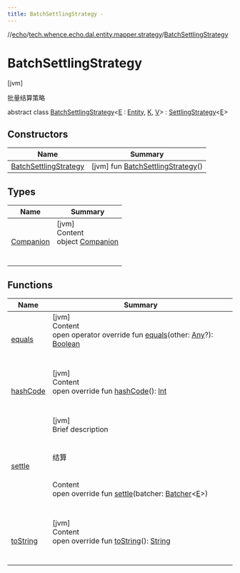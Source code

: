 ```yaml
---
title: BatchSettlingStrategy -
---
```

//[echo](../../index.md)/[tech.whence.echo.dal.entity.mapper.strategy](../index.md)/[BatchSettlingStrategy](index.md)



# BatchSettlingStrategy  
 [jvm] 

批量结算策略

abstract class [BatchSettlingStrategy](index.md)<[E](index.md) : [Entity](../../tech.whence.echo.dal.entity/-entity/index.md), [K](index.md), [V](index.md)> : [SettlingStrategy](../-settling-strategy/index.md)<[E](index.md)>    


## Constructors  
  
|  Name|  Summary| 
|---|---|
| [BatchSettlingStrategy](-batch-settling-strategy.md)|  [jvm] fun [BatchSettlingStrategy](-batch-settling-strategy.md)()   <br>


## Types  
  
|  Name|  Summary| 
|---|---|
| [Companion](-companion/index.md)| [jvm]  <br>Content  <br>object [Companion](-companion/index.md)  <br><br><br>


## Functions  
  
|  Name|  Summary| 
|---|---|
| [equals](../../tech.whence.echo.webclient.response.exception/-response-unrecognized-exception/index.md#kotlin/Any/equals/#kotlin.Any?/PointingToDeclaration/)| [jvm]  <br>Content  <br>open operator override fun [equals](../../tech.whence.echo.webclient.response.exception/-response-unrecognized-exception/index.md#kotlin/Any/equals/#kotlin.Any?/PointingToDeclaration/)(other: [Any](https://kotlinlang.org/api/latest/jvm/stdlib/kotlin/-any/index.html)?): [Boolean](https://kotlinlang.org/api/latest/jvm/stdlib/kotlin/-boolean/index.html)  <br><br><br>
| [hashCode](../../tech.whence.echo.webclient.response.exception/-response-unrecognized-exception/index.md#kotlin/Any/hashCode/#/PointingToDeclaration/)| [jvm]  <br>Content  <br>open override fun [hashCode](../../tech.whence.echo.webclient.response.exception/-response-unrecognized-exception/index.md#kotlin/Any/hashCode/#/PointingToDeclaration/)(): [Int](https://kotlinlang.org/api/latest/jvm/stdlib/kotlin/-int/index.html)  <br><br><br>
| [settle](settle.md)| [jvm]  <br>Brief description  <br><br><br>结算<br><br>  <br>Content  <br>open override fun [settle](settle.md)(batcher: [Batcher](../../tech.whence.echo.dal.entity.mapper/-batcher/index.md)<[E](index.md)>)  <br><br><br>
| [toString](../../tech.whence.echo.webclient.response.exception/-response-unrecognized-exception/index.md#kotlin/Any/toString/#/PointingToDeclaration/)| [jvm]  <br>Content  <br>open override fun [toString](../../tech.whence.echo.webclient.response.exception/-response-unrecognized-exception/index.md#kotlin/Any/toString/#/PointingToDeclaration/)(): [String](https://kotlinlang.org/api/latest/jvm/stdlib/kotlin/-string/index.html)  <br><br><br>

